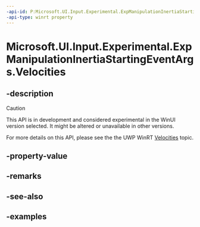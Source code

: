 ```yaml
---
-api-id: P:Microsoft.UI.Input.Experimental.ExpManipulationInertiaStartingEventArgs.Velocities
-api-type: winrt property
---
```


# Microsoft.UI.Input.Experimental.ExpManipulationInertiaStartingEventArgs.Velocities

<!--
public Windows.UI.Input.ManipulationVelocities Velocities { get; }
-->

## -description

> [!CAUTION]
> This API is in development and considered experimental in the WinUI version selected. It might be altered or unavailable in other versions.

For more details on this API, please see the the UWP WinRT [Velocities](/uwp/api/windows.ui.input.manipulationinertiastartingeventargs.velocities) topic.

## -property-value

## -remarks

## -see-also

## -examples

